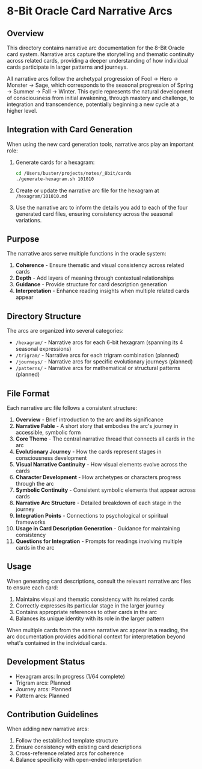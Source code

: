 # 8-Bit Oracle Card Narrative Arcs

## Overview

This directory contains narrative arc documentation for the 8-Bit Oracle card system. Narrative arcs capture the storytelling and thematic continuity across related cards, providing a deeper understanding of how individual cards participate in larger patterns and journeys.

All narrative arcs follow the archetypal progression of Fool → Hero → Monster → Sage, which corresponds to the seasonal progression of Spring → Summer → Fall → Winter. This cycle represents the natural development of consciousness from initial awakening, through mastery and challenge, to integration and transcendence, potentially beginning a new cycle at a higher level.

## Integration with Card Generation

When using the new card generation tools, narrative arcs play an important role:

1. Generate cards for a hexagram:
   ```bash
   cd /Users/buster/projects/notes/_8bit/cards
   ./generate-hexagram.sh 101010
   ```

2. Create or update the narrative arc file for the hexagram at `/hexagram/101010.md`

3. Use the narrative arc to inform the details you add to each of the four generated card files, ensuring consistency across the seasonal variations.

## Purpose

The narrative arcs serve multiple functions in the oracle system:

1. **Coherence** - Ensure thematic and visual consistency across related cards
2. **Depth** - Add layers of meaning through contextual relationships
3. **Guidance** - Provide structure for card description generation
4. **Interpretation** - Enhance reading insights when multiple related cards appear

## Directory Structure

The arcs are organized into several categories:

- `/hexagram/` - Narrative arcs for each 6-bit hexagram (spanning its 4 seasonal expressions)
- `/trigram/` - Narrative arcs for each trigram combination (planned)
- `/journeys/` - Narrative arcs for specific evolutionary journeys (planned)
- `/patterns/` - Narrative arcs for mathematical or structural patterns (planned)

## File Format

Each narrative arc file follows a consistent structure:

1. **Overview** - Brief introduction to the arc and its significance
2. **Narrative Fable** - A short story that embodies the arc's journey in accessible, symbolic form
3. **Core Theme** - The central narrative thread that connects all cards in the arc
4. **Evolutionary Journey** - How the cards represent stages in consciousness development
5. **Visual Narrative Continuity** - How visual elements evolve across the cards
6. **Character Development** - How archetypes or characters progress through the arc
7. **Symbolic Continuity** - Consistent symbolic elements that appear across cards
8. **Narrative Arc Structure** - Detailed breakdown of each stage in the journey
9. **Integration Points** - Connections to psychological or spiritual frameworks
10. **Usage in Card Description Generation** - Guidance for maintaining consistency
11. **Questions for Integration** - Prompts for readings involving multiple cards in the arc

## Usage

When generating card descriptions, consult the relevant narrative arc files to ensure each card:

1. Maintains visual and thematic consistency with its related cards
2. Correctly expresses its particular stage in the larger journey
3. Contains appropriate references to other cards in the arc
4. Balances its unique identity with its role in the larger pattern

When multiple cards from the same narrative arc appear in a reading, the arc documentation provides additional context for interpretation beyond what's contained in the individual cards.

## Development Status

- Hexagram arcs: In progress (1/64 complete)
- Trigram arcs: Planned
- Journey arcs: Planned
- Pattern arcs: Planned

## Contribution Guidelines

When adding new narrative arcs:

1. Follow the established template structure
2. Ensure consistency with existing card descriptions
3. Cross-reference related arcs for coherence
4. Balance specificity with open-ended interpretation